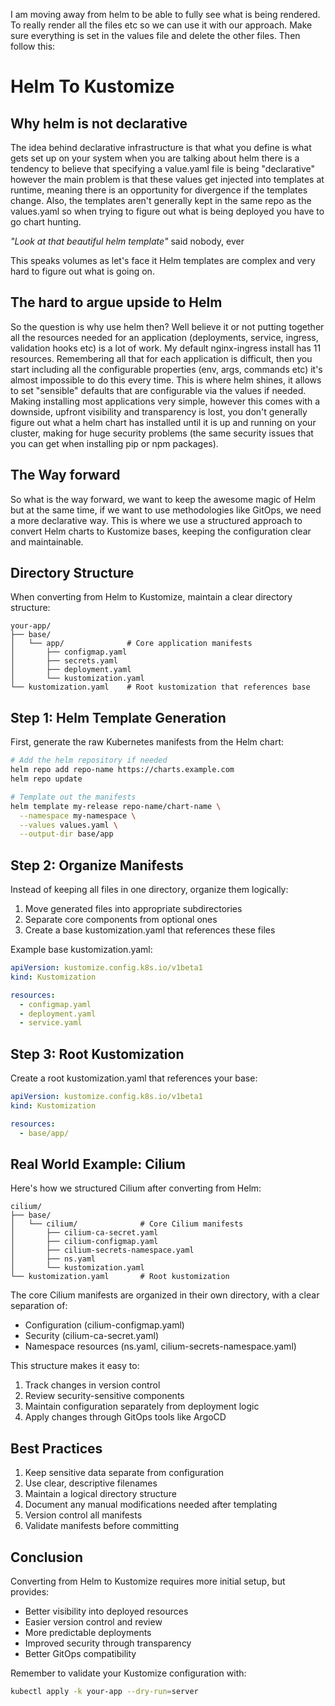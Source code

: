 I am moving away from helm to be able to fully see what is being rendered. To really render all the files etc so we can
use it with our approach. Make sure everything is set in the values file and delete the other files. Then follow this:

# Helm To Kustomize

## Why helm is not declarative

The idea behind declarative infrastructure is that what you define is what gets set up on your system when you are
talking about helm there is a tendency to believe that specifying a value.yaml file is being "declarative" however the
main problem is that these values get injected into templates at runtime, meaning there is an opportunity for divergence
if the templates change. Also, the templates aren't generally kept in the same repo as the values.yaml so when trying to
figure out what is being deployed you have to go chart hunting.

_"Look at that beautiful helm template"_ said nobody, ever

This speaks volumes as let's face it Helm templates are complex and very hard to figure out what is going on.

## The hard to argue upside to Helm

So the question is why use helm then? Well believe it or not putting together all the resources needed for an
application (deployments, service, ingress, validation hooks etc) is a lot of work. My default nginx-ingress install has
11 resources. Remembering all that for each application is difficult, then you start including all the configurable
properties (env, args, commands etc) it's almost impossible to do this every time. This is where helm shines, it allows
to set "sensible" defaults that are configurable via the values if needed. Making installing most applications very
simple, however this comes with a downside, upfront visibility and transparency is lost, you don't generally figure out
what a helm chart has installed until it is up and running on your cluster, making for huge security problems (the same
security issues that you can get when installing pip or npm packages).

## The Way forward

So what is the way forward, we want to keep the awesome magic of Helm but at the same time, if we want to use
methodologies like GitOps, we need a more declarative way. This is where we use a structured approach to convert Helm
charts to Kustomize bases, keeping the configuration clear and maintainable.

## Directory Structure

When converting from Helm to Kustomize, maintain a clear directory structure:

```
your-app/
├── base/
│   └── app/              # Core application manifests
│       ├── configmap.yaml
│       ├── secrets.yaml
│       ├── deployment.yaml
│       └── kustomization.yaml
└── kustomization.yaml    # Root kustomization that references base
```

## Step 1: Helm Template Generation

First, generate the raw Kubernetes manifests from the Helm chart:

```bash
# Add the helm repository if needed
helm repo add repo-name https://charts.example.com
helm repo update

# Template out the manifests
helm template my-release repo-name/chart-name \
  --namespace my-namespace \
  --values values.yaml \
  --output-dir base/app
```

## Step 2: Organize Manifests

Instead of keeping all files in one directory, organize them logically:

1. Move generated files into appropriate subdirectories
2. Separate core components from optional ones
3. Create a base kustomization.yaml that references these files

Example base kustomization.yaml:

```yaml
apiVersion: kustomize.config.k8s.io/v1beta1
kind: Kustomization

resources:
  - configmap.yaml
  - deployment.yaml
  - service.yaml
```

## Step 3: Root Kustomization

Create a root kustomization.yaml that references your base:

```yaml
apiVersion: kustomize.config.k8s.io/v1beta1
kind: Kustomization

resources:
  - base/app/
```

## Real World Example: Cilium

Here's how we structured Cilium after converting from Helm:

```
cilium/
├── base/
│   └── cilium/              # Core Cilium manifests
│       ├── cilium-ca-secret.yaml
│       ├── cilium-configmap.yaml
│       ├── cilium-secrets-namespace.yaml
│       ├── ns.yaml
│       └── kustomization.yaml
└── kustomization.yaml       # Root kustomization
```

The core Cilium manifests are organized in their own directory, with a clear separation of:

- Configuration (cilium-configmap.yaml)
- Security (cilium-ca-secret.yaml)
- Namespace resources (ns.yaml, cilium-secrets-namespace.yaml)

This structure makes it easy to:

1. Track changes in version control
2. Review security-sensitive components
3. Maintain configuration separately from deployment logic
4. Apply changes through GitOps tools like ArgoCD

## Best Practices

1. Keep sensitive data separate from configuration
2. Use clear, descriptive filenames
3. Maintain a logical directory structure
4. Document any manual modifications needed after templating
5. Version control all manifests
6. Validate manifests before committing

## Conclusion

Converting from Helm to Kustomize requires more initial setup, but provides:

- Better visibility into deployed resources
- Easier version control and review
- More predictable deployments
- Improved security through transparency
- Better GitOps compatibility

Remember to validate your Kustomize configuration with:

```bash
kubectl apply -k your-app --dry-run=server
```
